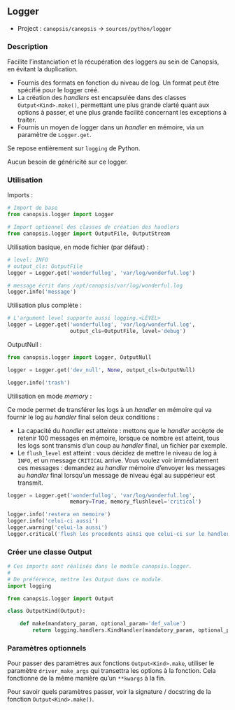 ## Logger

 * Project : `canopsis/canopsis` -> `sources/python/logger`

### Description

Facilite l’instanciation et la récupération des loggers au sein de Canopsis, en évitant la duplication.

 * Fournis des formats en fonction du niveau de log. Un format peut être spécifié pour le logger créé.
 * La création des *handlers* est encapsulée dans des classes `Output<Kind>.make()`, permettant une plus grande clarté quant aux options à passer, et une plus grande facilité concernant les exceptions à traiter.
 * Fournis un moyen de logger dans un *handler* en mémoire, via un paramètre de `Logger.get`.

Se repose entièrement sur `logging` de Python.

Aucun besoin de généricité sur ce logger.

### Utilisation

Imports :

```python
# Import de base
from canopsis.logger import Logger

# Import optionnel des classes de création des handlers
from canopsis.logger import OutputFile, OutputStream
```

Utilisation basique, en mode fichier (par défaut) :

```python
# level: INFO
# output_cls: OutputFile
logger = Logger.get('wonderfullog', 'var/log/wonderful.log')

# message écrit dans /opt/canopsis/var/log/wonderful.log
logger.info('message')
```

Utilisation plus complète :

```python
# L'argument level supporte aussi logging.<LEVEL>
logger = Logger.get('wonderfullog', 'var/log/wonderful.log',
                    output_cls=OutputFile, level='debug')
```

OutputNull :

```python
from canopsis.logger import Logger, OutputNull

logger = Logger.get('dev_null', None, output_cls=OutputNull)

logger.info('trash')
```

Utilisation en mode *memory* :

Ce mode permet de transférer les logs à un *handler* en mémoire qui va fournir le log au *handler* final selon deux conditions :

 * La capacité du *handler* est atteinte : mettons que le *handler* accèpte de retenir 100 messages en mémoire, lorsque ce nombre est atteint, tous les logs sont transmis d’un coup au *handler* final, un fichier par exemple.
 * Le `flush_level` est atteint : vous décidez de mettre le niveau de log à `INFO`, et un message `CRITICAL` arrive. Vous voulez voir immédiatement ces messages : demandez au *handler* mémoire d’envoyer les messages au *handler* final lorsqu’un message de niveau égal au suppérieur est transmit.

```python
logger = Logger.get('wonderfullog', 'var/log/wonderful.log',
                    memory=True, memory_flushlevel='critical')

logger.info('restera en memoire')
logger.info('celui-ci aussi')
logger.warning('celui-la aussi')
logger.critical('flush les precedents ainsi que celui-ci sur le handler OutputFile')
```

### Créer une classe Output<Kind>

```python
# Ces imports sont réalisés dans le module canopsis.logger.
#
# De préférence, mettre les Output dans ce module.
import logging

from canopsis.logger import Output

class OutputKind(Output):

    def make(mandatory_param, optional_param='def_value')
        return logging.handlers.KindHandler(mandatory_param, optional_param)
```

### Paramètres optionnels

Pour passer des paramètres aux fonctions `Output<Kind>.make`, utiliser le paramètre `driver_make_args` qui transettra les options à la fonction. Cela fonctionne de la même manière qu’un `**kwargs` à la fin.

Pour savoir quels paramètres passer, voir la signature / docstring de la fonction `Output<Kind>.make()`.
